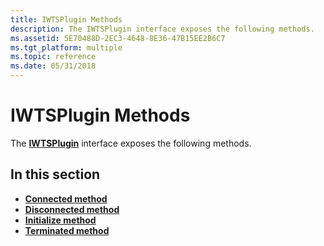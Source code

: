 ```yaml
---
title: IWTSPlugin Methods
description: The IWTSPlugin interface exposes the following methods.
ms.assetid: 5E70488D-2EC3-4648-8E36-47B15EE2B6C7
ms.tgt_platform: multiple
ms.topic: reference
ms.date: 05/31/2018
---
```


# IWTSPlugin Methods

The [**IWTSPlugin**](/windows/desktop/api/TsVirtualChannels/nn-tsvirtualchannels-iwtsplugin) interface exposes the following methods.

## In this section

-   [**Connected method**](/windows/desktop/api/TsVirtualChannels/nf-tsvirtualchannels-iwtsplugin-connected)
-   [**Disconnected method**](/windows/desktop/api/TsVirtualChannels/nf-tsvirtualchannels-iwtsplugin-disconnected)
-   [**Initialize method**](/windows/desktop/api/TsVirtualChannels/nf-tsvirtualchannels-iwtsplugin-initialize)
-   [**Terminated method**](/windows/desktop/api/TsVirtualChannels/nf-tsvirtualchannels-iwtsplugin-terminated)

 

 




